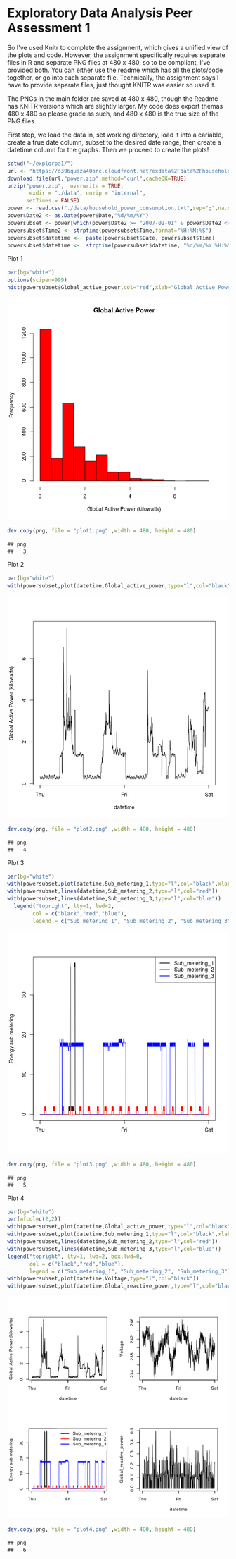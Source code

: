 Exploratory Data Analysis Peer Assessment 1
========================================================

So I've used Knitr to complete the assignment, which gives a unified view of the plots and code. However, the assignment specifically requires separate files in R and separate PNG files at 480 x 480, so to be compliant, I've provided both. You can either use the readme which has all the plots/code together, or go into each separate file. Technically, the assignment says I have to provide separate files, just thought KNITR was easier so used it. 

The PNGs in the main folder are saved at 480 x 480, though the Readme has KNITR versions which are slightly larger. My code does export themas 480 x 480 so please grade as such, and 480 x 480 is the true size of the PNG files.

First step, we load the data in, set working directory, load it into a cariable, create a true date column, subset to the desired date range, then create a datetime column for the graphs. Then we proceed to create the plots!


```r
setwd("~/explorpa1/")
url <- "https://d396qusza40orc.cloudfront.net/exdata%2Fdata%2Fhousehold_power_consumption.zip"
download.file(url,"power.zip",method="curl",cacheOK=TRUE)
unzip("power.zip",  overwrite = TRUE,
       exdir = "./data", unzip = "internal",
      setTimes = FALSE)
power <- read.csv("./data/household_power_consumption.txt",sep=";",na.strings="?")
power$Date2 <- as.Date(power$Date,"%d/%m/%Y")
powersubset <- power[which(power$Date2 >= "2007-02-01" & power$Date2 <= "2007-02-02"),]
powersubset$Time2 <- strptime(powersubset$Time,format="%H:%M:%S")
powersubset$datetime <-  paste(powersubset$Date, powersubset$Time)
powersubset$datetime <-  strptime(powersubset$datetime, "%d/%m/%Y %H:%M:%S") 
```

Plot 1


```r
par(bg="white")
options(scipen=999)
hist(powersubset$Global_active_power,col="red",xlab="Global Active Power (kilowatts)",main="Global Active Power")
```

![plot of chunk Plot1](figure/Plot1.png) 

```r
dev.copy(png, file = "plot1.png" ,width = 480, height = 480) 
```

```
## png 
##   3
```

Plot 2


```r
par(bg="white")
with(powersubset,plot(datetime,Global_active_power,type="l",col="black",ylab="Global Active Power (kilowatts)"))
```

![plot of chunk Plot2](figure/Plot2.png) 

```r
dev.copy(png, file = "plot2.png" ,width = 480, height = 480) 
```

```
## png 
##   4
```

Plot 3


```r
par(bg="white")
with(powersubset,plot(datetime,Sub_metering_1,type="l",col="black",xlab="",ylab="Energy sub metering"))
with(powersubset,lines(datetime,Sub_metering_2,type="l",col="red"))
with(powersubset,lines(datetime,Sub_metering_3,type="l",col="blue"))
  legend("topright", lty=1, lwd=2,
        col = c("black","red","blue"), 
        legend = c("Sub_metering_1", "Sub_metering_2", "Sub_metering_3"))
```

![plot of chunk Plot3](figure/Plot3.png) 

```r
dev.copy(png, file = "plot3.png" ,width = 480, height = 480) 
```

```
## png 
##   5
```

Plot 4


```r
par(bg="white")
par(mfcol=c(2,2))
with(powersubset,plot(datetime,Global_active_power,type="l",col="black",ylab="Global Active Power (kilowatts)"))
with(powersubset,plot(datetime,Sub_metering_1,type="l",col="black",xlab="",ylab="Energy sub metering"))
with(powersubset,lines(datetime,Sub_metering_2,type="l",col="red"))
with(powersubset,lines(datetime,Sub_metering_3,type="l",col="blue"))
legend("topright", lty=1, lwd=2, box.lwd=0,
       col = c("black","red","blue"), 
       legend = c("Sub_metering_1", "Sub_metering_2", "Sub_metering_3"))
with(powersubset,plot(datetime,Voltage,type="l",col="black"))
with(powersubset,plot(datetime,Global_reactive_power,type="l",col="black"))
```

![plot of chunk Plot4](figure/Plot4.png) 

```r
dev.copy(png, file = "plot4.png" ,width = 480, height = 480) 
```

```
## png 
##   6
```
